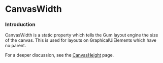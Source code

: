 # CanvasWidth

### Introduction

CanvasWidth is a static property which tells the Gum layout engine the size of the canvas. This is used for layouts on GraphicalUiElements which have no parent.

For a deeper discussion, see the [CanvasHeight](canvasheight.md) page.
